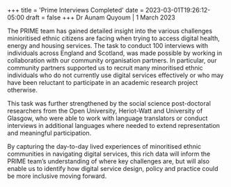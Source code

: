 +++
title = 'Prime Interviews Completed'
date = 2023-03-01T19:26:12-05:00
draft = false
+++
Dr Aunam Quyoum | 1 March 2023

The PRIME team has gained detailed insight into the various challenges minioritised ethnic citizens are facing when trying to access digital health, energy and housing services. The task to conduct 100 interviews with individuals across England and Scotland, was made possible by working in collaboration with our community organisation partners. In particular, our community partners supported us to recruit many minoritised ethnic individuals who do not currently use digital services effectively or who may have been reluctant to participate in an academic research project otherwise.

This task was further strengthened by the social science post-doctoral researchers from the Open University, Heriot-Watt and University of Glasgow, who were able to work with language translators or conduct interviews in additional languages where needed to extend representation and meaningful participation.

By capturing the day-to-day lived experiences of minoritised ethnic communities in navigating digital services, this rich data will inform the PRIME team’s understanding of where key challenges are, but will also enable us to identify how digital service design, policy and practice could be more inclusive moving forward.



